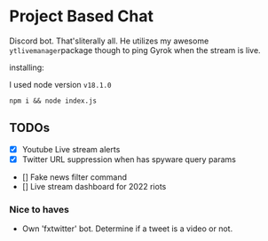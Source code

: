 # Project Based Chat
Discord bot. That'sliterally all. He utilizes my awesome `ytlivemanager`package though to ping Gyrok when the stream is live.


installing:

I used node version `v18.1.0`

`npm i && node index.js`



## TODOs
- [x] Youtube Live stream alerts
- [x] Twitter URL suppression when has spyware query params
- [] Fake news filter command
- [] Live stream dashboard for 2022 riots

### Nice to haves
- Own 'fxtwitter' bot. Determine if a tweet is a video or not.
